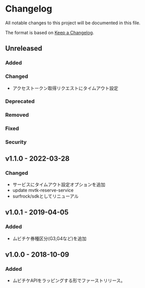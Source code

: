 # Changelog

All notable changes to this project will be documented in this file.

The format is based on [Keep a Changelog](http://keepachangelog.com/).

## Unreleased

### Added

### Changed

- アクセストークン取得リクエストにタイムアウト設定

### Deprecated

### Removed

### Fixed

### Security

## v1.1.0 - 2022-03-28

### Changed

- サービスにタイムアウト設定オプションを追加
- update mvtk-reserve-service
- surfrock/sdkとしてリニューアル

## v1.0.1 - 2019-04-05

### Added

- ムビチケ券種区分(G3,G4など)を追加

## v1.0.0 - 2018-10-09

### Added

- ムビチケAPIをラッピングする形でファーストリリース。
